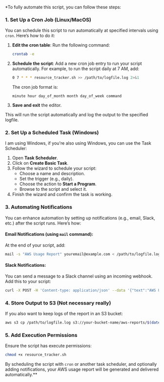 *To fully automate this script, you can follow these steps:

### 1. **Set Up a Cron Job (Linux/MacOS)**
You can schedule this script to run automatically at specified intervals using `cron`. Here’s how to do it:

1. **Edit the cron table**:
   Run the following command:
   ```bash
   crontab -e
   ```

2. **Schedule the script**:
   Add a new cron job entry to run your script automatically. For example, to run the script daily at 7 AM, add:
   ```bash
   0 7 * * * resource_tracker.sh >> /path/to/logfile.log 2>&1
   ```
   The cron job format is:
   ```
   minute hour day_of_month month day_of_week command
   ```

3. **Save and exit** the editor.

This will run the script automatically and log the output to the specified logfile.

### 2. **Set Up a Scheduled Task (Windows)**
I am using Windows, if you're also using Windows, you can use the Task Scheduler:

1. Open **Task Scheduler**.
2. Click on **Create Basic Task**.
3. Follow the wizard to schedule your script:
   - Choose a name and description.
   - Set the trigger (e.g., daily).
   - Choose the action to **Start a Program**.
   - Browse to the script and select it.
4. Finish the wizard and confirm the task is working.

### 3. **Automating Notifications**
You can enhance automation by setting up notifications (e.g., email, Slack, etc.) after the script runs. Here’s how:

#### **Email Notifications (using `mail` command):**
At the end of your script, add:
```bash
mail -s "AWS Usage Report" youremail@example.com < /path/to/logfile.log
```

#### **Slack Notifications:**
You can send a message to a Slack channel using an incoming webhook. Add this to your script:
```bash
curl -X POST -H 'Content-type: application/json' --data '{"text":"AWS Usage Report: Check the attached logs."}' https://hooks.slack.com/services/your/webhook/url
```

### 4. **Store Output to S3 (Not necessary really)**
If you also want to keep logs of the report in an S3 bucket:
```bash
aws s3 cp /path/to/logfile.log s3://your-bucket-name/aws-reports/$(date +%F)-usage-report.log
```

### 5. **Add Execution Permissions**
Ensure the script has execute permissions:
```bash
chmod +x resource_tracker.sh
```

By scheduling the script with `cron` or another task scheduler, and optionally adding notifications, your AWS usage report will be generated and delivered automatically.**
